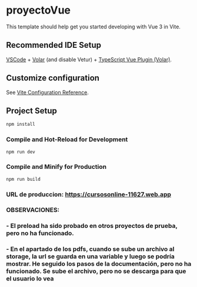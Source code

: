 # proyectoVue

This template should help get you started developing with Vue 3 in Vite.

## Recommended IDE Setup

[VSCode](https://code.visualstudio.com/) + [Volar](https://marketplace.visualstudio.com/items?itemName=Vue.volar) (and disable Vetur) + [TypeScript Vue Plugin (Volar)](https://marketplace.visualstudio.com/items?itemName=Vue.vscode-typescript-vue-plugin).

## Customize configuration

See [Vite Configuration Reference](https://vitejs.dev/config/).

## Project Setup

```sh
npm install
```

### Compile and Hot-Reload for Development

```sh
npm run dev
```

### Compile and Minify for Production

```sh
npm run build
```

### URL de produccion: https://cursosonline-11627.web.app
### OBSERVACIONES:

### - El preload ha sido probado en otros proyectos de prueba, pero no ha funcionado. 
### - En el apartado de los pdfs, cuando se sube un archivo al storage, la url se guarda en una variable y luego se podría mostrar. He seguido los pasos de la documentación, pero no ha funcionado. Se sube el archivo, pero no se descarga para que el usuario lo vea

